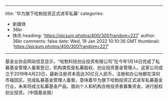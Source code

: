 
---
title: '华为旗下哈勃投资正式进军私募'
categories: 
 - 新媒体
 - 36kr
 - 快讯
headimg: 'https://picsum.photos/400/300?random=227'
author: 36kr
comments: false
date: Wed, 19 Jan 2022 10:10:36 GMT
thumbnail: 'https://picsum.photos/400/300?random=227'
---

<div>   
基金业协会网站信息显示，“哈勃科技创业投资有限公司”在今年1月14日完成了私募基金管理人备案登记，机构类型是私募股权、创业投资基金管理人。这家公司成立于2019年4月23日，最新注册资本高达30亿元人民币，注册和办公地都在深圳市福田区。完成私募基金管理人备案，意味着华为旗下哈勃投资正式进军私募基金行业，未来将成立私募基金产品，面向个人和机构合格投资者募集资金，进行股权创业投资。（中国基金报）  
</div>
            